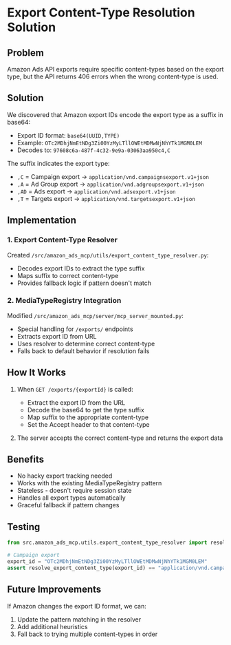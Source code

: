 # Export Content-Type Resolution Solution

## Problem
Amazon Ads API exports require specific content-types based on the export type, but the API returns 406 errors when the wrong content-type is used.

## Solution 
We discovered that Amazon export IDs encode the export type as a suffix in base64:

- Export ID format: `base64(UUID,TYPE)`
- Example: `OTc2MDhjNmEtNDg3Zi00YzMyLTllOWEtMDMwNjNhYTk1MGM0LEM`
- Decodes to: `97608c6a-487f-4c32-9e9a-03063aa950c4,C`

The suffix indicates the export type:
- `,C` = Campaign export → `application/vnd.campaignsexport.v1+json`
- `,A` = Ad Group export → `application/vnd.adgroupsexport.v1+json`
- `,AD` = Ads export → `application/vnd.adsexport.v1+json`
- `,T` = Targets export → `application/vnd.targetsexport.v1+json`

## Implementation

### 1. Export Content-Type Resolver
Created `/src/amazon_ads_mcp/utils/export_content_type_resolver.py`:
- Decodes export IDs to extract the type suffix
- Maps suffix to correct content-type
- Provides fallback logic if pattern doesn't match

### 2. MediaTypeRegistry Integration
Modified `/src/amazon_ads_mcp/server/mcp_server_mounted.py`:
- Special handling for `/exports/` endpoints
- Extracts export ID from URL
- Uses resolver to determine correct content-type
- Falls back to default behavior if resolution fails

## How It Works

1. When `GET /exports/{exportId}` is called:
   - Extract the export ID from the URL
   - Decode the base64 to get the type suffix
   - Map suffix to the appropriate content-type
   - Set the Accept header to that content-type

2. The server accepts the correct content-type and returns the export data

## Benefits

- No hacky export tracking needed
- Works with the existing MediaTypeRegistry pattern
- Stateless - doesn't require session state
- Handles all export types automatically
- Graceful fallback if pattern changes

## Testing

```python
from src.amazon_ads_mcp.utils.export_content_type_resolver import resolve_export_content_type

# Campaign export
export_id = "OTc2MDhjNmEtNDg3Zi00YzMyLTllOWEtMDMwNjNhYTk1MGM0LEM"
assert resolve_export_content_type(export_id) == "application/vnd.campaignsexport.v1+json"
```

## Future Improvements

If Amazon changes the export ID format, we can:
1. Update the pattern matching in the resolver
2. Add additional heuristics
3. Fall back to trying multiple content-types in order